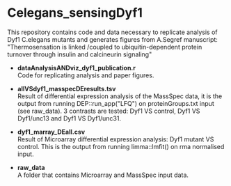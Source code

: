 # Celegans_sensingDyf1
This repository contains code and data necessary to replicate analysis of Dyf1 C.elegans mutants and generates figures from A.Segref manuscript: 
 "Thermosensation is linked /coupled to ubiquitin-dependent protein turnover through insulin and calcineurin signaling"

* **dataAnalysisANDviz_dyf1_publication.r** <br />
Code for replicating analysis and paper figures.

* **allVSdyf1_masspecDEresults.tsv**  <br />
Result of differential expression analysis of the MassSpec data, it is the output from running DEP::run_app("LFQ") on proteinGroups.txt input (see raw_data). 3 contrasts are tested: Dyf1 VS control, Dyf1 VS Dyf1/unc13 and Dyf1 VS Dyf1/unc31.

* **dyf1_marray_DEall.csv** <br />
Result of Microarray differential expression analysis: Dyf1 mutant VS control. This is the output from running limma::lmfit() on rma normalised input.

* **raw_data** <br /> 
A folder that contains Microarray and MassSpec input data.
